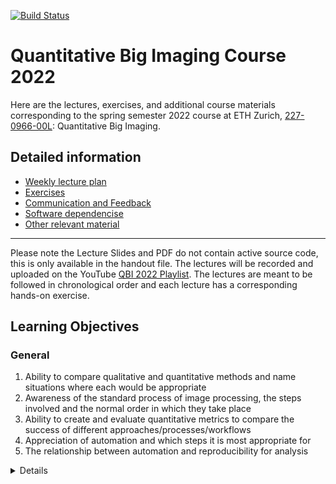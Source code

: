 [![Build Status](https://travis-ci.com/ImagingLectures/Quantitative-Big-Imaging-2024.svg?token=yKDxiqCwAHCp8qzqpcFZ&branch=main)](https://travis-ci.com/ImagingLectures/Quantitative-Big-Imaging-2024)

# Quantitative Big Imaging Course 2022

Here are the lectures, exercises, and additional course materials corresponding to the spring semester 2022 course at ETH Zurich, [227-0966-00L](http://www.vvz.ethz.ch/Vorlesungsverzeichnis/lerneinheit.view?lerneinheitId=136177&semkez=2022S&lang=en): Quantitative Big Imaging.

## Detailed information
- [Weekly lecture plan](weeklyplan2022.md)
- [Exercises](exercises.md)
- [Communication and Feedback](communication.md)
- [Software dependencise](dependencies.md)
- [Other relevant material](othermaterial.md)

---

Please note the Lecture Slides and PDF do not contain active source code, this is only available in the handout file. The lectures will be recorded and uploaded on the YouTube [QBI 2022 Playlist](https://youtube.com/playlist?list=PLcDfeQH_rVdZmuTymfKpuJ3-Hy4kjXDZZ). The lectures are meant to be followed in chronological order and each lecture has a corresponding hands-on exercise.

## Learning Objectives

### General
1. Ability to compare qualitative and quantitative methods and name situations where each would be appropriate
1. Awareness of the standard process of image processing, the steps involved and the normal order in which they take place
1. Ability to create and evaluate quantitative metrics to compare the success of different approaches/processes/workflows
1. Appreciation of automation and which steps it is most appropriate for
1. The relationship between automation and reproducibility for analysis

<details>

### Image Enhancement
1. Awareness of the function enhancement serves and the most commonly used methods
1. Knowledge of limitations and new problems created when using/overusing these techniques

### Segmentation
1. Awareness of different types of segmentation approaches and strengths of each
1. Understanding of when to use automatic methods and when they might fail

### Shape Analysis
1. Knowledge of which types of metrics are easily calculated for shapes in 2D and 3D
1. Ability to describe a physical measurement problem in terms of shape metrics
1. Awareness of common metrics and how they are computed for arbitrary shapes

### Statistics / Big Data

1. Awareness of common statistical techniques for hypothesis testing
1. Ability to design basic experiments to test a hypothesis
1. Ability to analyze and critique poorly designed imaging experiments
1. Familiarity with vocabulary, tools, and main concepts of big data
1. Awareness of the differences between normal and big data approaches
1. Ability to explain MapReduce and apply it to a simple problem

## Target Audience

The course is designed with both advanced undergraduate and graduate level students in mind. Ideally, students will have some familiarity with basic manipulation and programming in languages like Python (Matlab or R are also reasonable starting points). Interested students who are worried about their skill level in this regard are encouraged to contact [Anders Kaestner](anders.kaestner@psi.ch) directly.

- Students with very diverse academic backgrounds have done well in the course (Informatics to Art History to Agriculture).
- Successful students typically spent a few hours a week working on the exercises to really understand the material.
- More advanced students who are already very familiar with Python, C++, or Java are also encouraged to take the course and will have to opportunity to develop more of their own tools or explore topics like machine learning in more detail.


## Final Examination

The final examination (as originally stated in the course material) will be a 30 minute oral exam covering the material of the course and its applications to real systems. For students who present a project, they will have the option to use their project for some of the real systems related questions (provided they have sent their slides to [Anders](mailto:anders.kaestner@psi.ch) after the presentation and bring a printed out copy to the exam including several image slices if not already in the slides).  The exam will cover all the lecture material from Image Enhancement to Scaling Up (the guest lecture will not be covered). Several example questions (not exhaustive) have been collected which might be helpful for preparation.
- [Practice Questions](https://rawgithub.com/kmader/Quantitative-Big-Imaging-Course/master/PracticeExam/exam.html)


## Projects
The projects are optional, but highly recommended to do as they give better insight in practical problems occurring while analyzing real data. We provide a list of projects, but you can also take the opportunity to extract a fraction of your other ongoing projects like master's or PhD project. Please contact Anders Kaestner in advance if you choose to define your own project.
- [Overview](projectoverview.md) of possible projects
- [Here]() you signup for your project with team members and a short title and description

</details>
